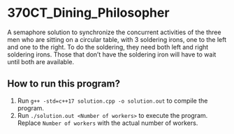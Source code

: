 # 370CT_Dining_Philosopher
A semaphore solution to synchronize the concurrent activities of the three men who are sitting on a circular table, with 3 soldering irons, one to the left and one to the right. To do the soldering, they need both left and right soldering irons. Those that don’t have the soldering iron will have to wait until both are available. 

## How to run this program? 
1. Run `g++ -std=c++17 solution.cpp -o solution.out` to compile the program.
2. Run `./solution.out <Number of workers>` to execute the program. Replace `Number of workers` with the actual number of workers.

